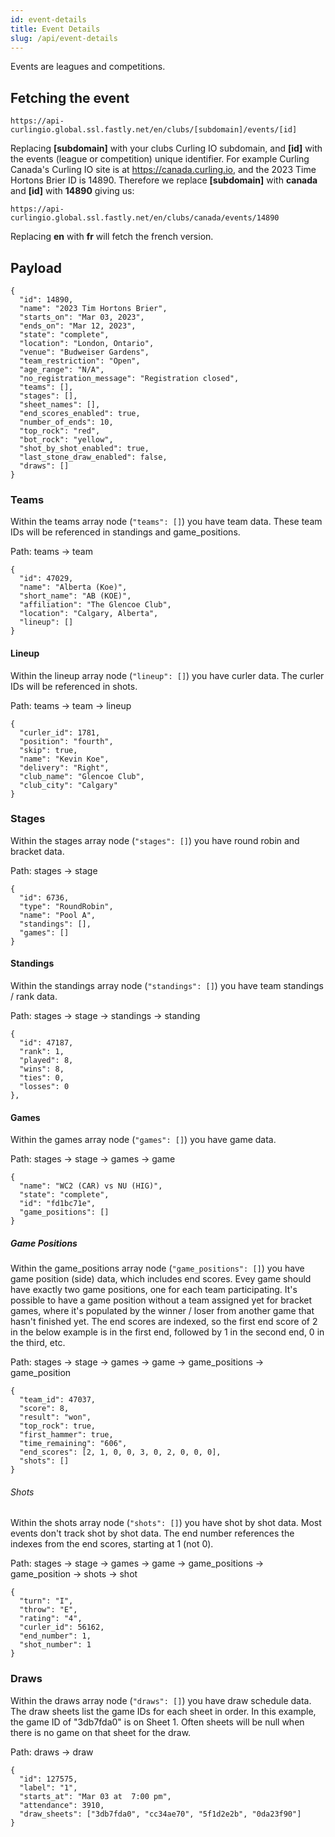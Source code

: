 ```yaml
---
id: event-details
title: Event Details
slug: /api/event-details
---
```


Events are leagues and competitions.


## Fetching the event

```
https://api-curlingio.global.ssl.fastly.net/en/clubs/[subdomain]/events/[id]
```

Replacing **[subdomain]** with your clubs Curling IO subdomain, and **[id]** with the events (league or competition) unique identifier.
For example Curling Canada's Curling IO site is at https://canada.curling.io, and the 2023 Time Hortons Brier ID is 14890.
Therefore we replace **[subdomain]** with **canada** and **[id]** with **14890** giving us:

```
https://api-curlingio.global.ssl.fastly.net/en/clubs/canada/events/14890
```

Replacing **en** with **fr** will fetch the french version.


## Payload

```
{
  "id": 14890,
  "name": "2023 Tim Hortons Brier",
  "starts_on": "Mar 03, 2023",
  "ends_on": "Mar 12, 2023",
  "state": "complete",
  "location": "London, Ontario",
  "venue": "Budweiser Gardens",
  "team_restriction": "Open",
  "age_range": "N/A",
  "no_registration_message": "Registration closed",
  "teams": [],
  "stages": [],
  "sheet_names": [],
  "end_scores_enabled": true,
  "number_of_ends": 10,
  "top_rock": "red",
  "bot_rock": "yellow",
  "shot_by_shot_enabled": true,
  "last_stone_draw_enabled": false,
  "draws": []
}
```


### Teams

Within the teams array node (```"teams": []```) you have team data.
These team IDs will be referenced in standings and game_positions.

Path: teams -> team

```
{
  "id": 47029,
  "name": "Alberta (Koe)",
  "short_name": "AB (KOE)",
  "affiliation": "The Glencoe Club",
  "location": "Calgary, Alberta",
  "lineup": []
}
```


#### Lineup


Within the lineup array node (```"lineup": []```) you have curler data.
The curler IDs will be referenced in shots.

Path: teams -> team -> lineup

```
{
  "curler_id": 1781,
  "position": "fourth",
  "skip": true,
  "name": "Kevin Koe",
  "delivery": "Right",
  "club_name": "Glencoe Club",
  "club_city": "Calgary"
}

```


### Stages

Within the stages array node (```"stages": []```) you have round robin and bracket data.

Path: stages -> stage

```
{
  "id": 6736,
  "type": "RoundRobin",
  "name": "Pool A",
  "standings": [],
  "games": []
}

```

#### Standings

Within the standings array node (```"standings": []```) you have team standings / rank data.

Path: stages -> stage -> standings -> standing


```
{
  "id": 47187,
  "rank": 1,
  "played": 8,
  "wins": 8,
  "ties": 0,
  "losses": 0
},

```

#### Games

Within the games array node (```"games": []```) you have game data.

Path: stages -> stage -> games -> game


```
{
  "name": "WC2 (CAR) vs NU (HIG)",
  "state": "complete",
  "id": "fd1bc71e",
  "game_positions": []
}

```

##### Game Positions


Within the game_positions array node (```"game_positions": []```) you have game position (side) data, which includes end scores.
Evey game should have exactly two game positions, one for each team participating.
It's possible to have a game position without a team assigned yet for bracket games, where it's populated by the winner / loser from another game that hasn't finished yet.
The end scores are indexed, so the first end score of 2 in the below example is in the first end, followed by 1 in the second end, 0 in the third, etc.

Path: stages -> stage -> games -> game -> game_positions -> game_position

```
{
  "team_id": 47037,
  "score": 8,
  "result": "won",
  "top_rock": true,
  "first_hammer": true,
  "time_remaining": "606",
  "end_scores": [2, 1, 0, 0, 3, 0, 2, 0, 0, 0],
  "shots": []
}

```

###### Shots

Within the shots array node (```"shots": []```) you have shot by shot data. Most events don't track shot by shot data.
The end number references the indexes from the end scores, starting at 1 (not 0).

Path: stages -> stage -> games -> game -> game_positions -> game_position -> shots -> shot

```
{
  "turn": "I",
  "throw": "E",
  "rating": "4",
  "curler_id": 56162,
  "end_number": 1,
  "shot_number": 1
}

```


### Draws

Within the draws array node (```"draws": []```) you have draw schedule data.
The draw sheets list the game IDs for each sheet in order.
In this example, the game ID of "3db7fda0" is on Sheet 1.
Often sheets will be null when there is no game on that sheet for the draw.

Path: draws -> draw

```
{
  "id": 127575,
  "label": "1",
  "starts_at": "Mar 03 at  7:00 pm",
  "attendance": 3910,
  "draw_sheets": ["3db7fda0", "cc34ae70", "5f1d2e2b", "0da23f90"]
}
```
